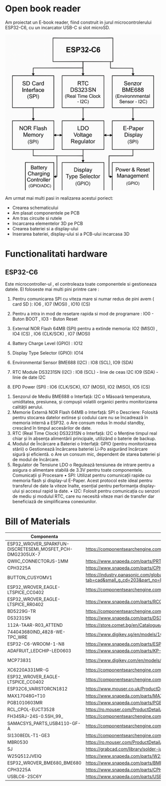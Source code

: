 # Open book reader
Am proiectat un E-book reader, fiind construit in jurul microcontrolerului ESP32-C6, cu un incarcator USB-C si slot microSD.

![Diagrama openbook](./Images/diagram.png)

Am urmat mai multi pasi in realizarea acestui poriect:
-	Crearea schematicului 
-	Am plasat componentele pe PCB
-	Am tras circuite si rutele
-	Incarcarea elementelor 3D pe PCB
-	Crearea bateriei si a display-ului
-	Inserarea bateriei, display-ului si a PCB-ului incarcasa 3D
  
# Functionalitati hardware
## ESP32-C6 
Este microcontroller-ul , el controleaza toate componentele si gestioneaza datele.
El foloseste mai multi pini printre care :
1)	Pentru comunicarea SPI cu viteza mare si numar redus de pini avem ( card SD ):   IO6 , IO7 (MOSI) , IO10 (CS) 
2)	Pentru a intra in mod de resetare rapida si mod de programare : IO0 - Buton BOOT , IO3 - Buton Reset
3)	External NOR Flash 64MB (SPI) pentru a extinde memoria: IO2 (MISO) , IO4 (CS) , IO6 (CLK/SCK) , IO7 (MOSI) 
4)	Battery Charge Level (GPIO) : IO12 

5)	Display Type Selector (GPIO): IO14

6)	Environmental Sensor BME688 (I2C) : IO8 (SCL), IO9 (SDA) 
7)	RTC Module DS3231SN (I2C) : IO8 (SCL) - linie de ceas I2C
IO9 (SDA) - linie de date I2C
8)	EPD Power (SPI) : IO6 (CLK/SCK), IO7 (MOSI), IO2 (MISO), IO5 (CS) 

1.	Senzorul de Mediu BME688
o	Interfață: I2C
o	Măsoară temperatura, umiditatea, presiunea, și compușii volatili organici pentru monitorizarea calității aerului.
2.	Memorie Externă NOR Flash 64MB
o	Interfață: SPI
o	Descriere: Folosită pentru stocarea datelor extinse și codului care nu se încadrează în memoria internă a ESP32.
o	Are consum redus în modul standby, crescând în timpul accesărilor de date.
3.	RTC (Real Time Clock) DS3231SN
o	Interfață: I2C
o	Menține timpul real chiar și în absența alimentării principale, utilizând o baterie de backup.
4.	Modulul de Încărcare a Bateriei
o	Interfață: GPIO (pentru monitorizarea stării)
o	Gestionează încărcarea bateriei Li-Po asigurând încărcare sigură și eficientă.
o	Are un consum mic, dependent de starea bateriei și de modul de încărcare.
5.	Regulator de Tensiune LDO
o	Regulează tensiunea de intrare pentru a asigura o alimentare stabilă de 3.3V pentru toate componentele.
Comunicații și Procesare
•	SPI: Utilizat pentru comunicații rapide cu memoria flash și display-ul E-Paper. Acest protocol este ideal pentru transferul de date la viteze înalte, esențial pentru performanța display-ului și accesul rapid la date.
•	I2C: Folosit pentru comunicația cu senzori de mediu și modulul RTC, care nu necesită viteze mari de transfer dar beneficiază de simplificarea conexiunilor.

# Bill of Materials
| Componenta    | Link | Datasheet
| -------- | ------- |--------|
|ESP32_WROVER_SPARKFUN-DISCRETESEMI_MOSFET_PCH-DMG2305UX-7|https://componentsearchengine.com/part-view/DMG2305UX-7/Diodes%20Incorporated|https://www.diodes.com//assets/Datasheets/DMG2305UX.pdf|
| QWIIC_CONNECTORJS-1MM | https://www.snapeda.com/parts/PRT-14417/SparkFun/view-part/     |https://www.snapeda.com/parts/PRT-14417/SparkFun%20Electronics/datasheet/
|CPH3225A|https://www.snapeda.com/parts/CPH3225A/Seiko+Instruments/view-part/?ref=eda|https://www.snapeda.com/parts/CPH3225A/Seiko%20Instruments/datasheet/|
|BUTTON_CUSYOMV1|https://industry.panasonic.com/global/en/downloads?tab=cad&small_g_cd=203&part_no=EVQPUJ02K&q=RVZRUFVKMDJLJTdDMTMlN0MyMDMlN0MzNDU5JTdDMSU3QyU3QyU3Q2ZhbHNl|https://industry.panasonic.com/global/en/downloads?tab=catalog&small_g_cd=203&part_no=EVQPUJ02K&q=RVZRUFVKMDJLJTdDMTMlN0MyMDMlN0MzNDU5JTdDMSU3QyU3QzIlN0NmYWxzZQ%3D%3D
|ESP32_WROVER_EAGLE-LTSPICE_CC0402|https://componentsearchengine.com/part-view/CC0402MRX5R5BB106/YAGEO|https://componentsearchengine.com/Datasheets/2/CC0402MRX5R5BB106.pdf
| ESP32_WROVER_EAGLE-LTSPICE_RR0402  | https://www.snapeda.com/parts/RC0402FR-07226RL/Yageo/view-part/    |https://www.snapeda.com/parts/RC0402FR-07226RL/Yageo/datasheet/
|BD5229G-TR|https://componentsearchengine.com/part-view/BD5229G-TR/ROHM%20Semiconductor|https://datasheet.datasheetarchive.com/originals/distributors/Datasheets_SAMA/f2b9741ef86007909f138d561a359946.pdf|
|DS3231SN|https://www.snapeda.com/parts/DS3231SN%23/Analog+Devices/view-part/?ref=eda|https://www.snapeda.com/parts/DS3231SN%23/Analog%20Devices/datasheet/|
|112A-TAAR-R03_ATTEND|https://store.comet.bg/en/Catalogue/Product/43497/|https://store.comet.bg/en/Catalogue/Product/43497/|
|744043680IND_4828-WE-TPC_WRE|https://www.digikey.sg/en/models/1638515|https://www.we-online.com/components/products/datasheet/744043680.pdf
|ESP32-C6-WROOM-1-N8|https://www.snapeda.com/parts/ESP32-C6-WROOM-1-N8/Espressif+Systems/view-part/?ref=eda|https://www.snapeda.com/parts/ESP32-C6-WROOM-1-N8/Espressif%20Systems/datasheet/
|ADAFRUIT_LEDCHIP-LED0603|https://www.snapeda.com/parts/KP-1608SURCK/Kingbright/view-part/?ref=search&t=LED%200603|https://www.snapeda.com/parts/KP-1608SURCK/Kingbright/datasheet/
|MCP73831|https://www.digikey.com/en/models/1874108|https://ww1.microchip.com/downloads/aemDocuments/documents/APID/ProductDocuments/DataSheets/MCP73831-Family-Data-Sheet-DS20001984H.pdf|
|XC6220A331MR-G|https://componentsearchengine.com/part-view/XC6220A331MR-G/Torex|https://product.torexsemi.com/system/files/series/xc6220.pdf|
|ESP32_WROVER_EAGLE-LTSPICE_CC0402|https://componentsearchengine.com/Datasheets/2/CC0402MRX5R5BB106.pdf|https://componentsearchengine.com/part-view/CC0402MRX5R5BB106/YAGEO|
|ESP32C6_VARISTORCN1812|https://www.mouser.co.uk/ProductDetail/EPCOS-TDK/B72520T0350K062?qs=dEfas%2FXlABIszF52uu7vrg%3D%3D|https://www.tdk-electronics.tdk.com/inf/75/db/CTVS_14/Surge_protection_series.pdf|
|MAX17048G+T10|https://www.snapeda.com/parts/MAX17048G+T10/Analog+Devices/view-part/?ref=eda|https://www.snapeda.com/parts/MAX17048G+T10/Analog%20Devices/datasheet/|
|PGB1010603MR|https://www.snapeda.com/parts/PGB1010603MR/Littelfuse/view-part/?ref=eda|https://www.snapeda.com/parts/PGB1010603MR/Littelfuse%20Inc./datasheet/|
|RCL_CPOL-EUCT3528|https://ro.mouser.com/ProductDetail/Vishay-Sprague/TR3B106K025C1300?qs=jCGqFXxTmLdffnuDkXzk1g%3D%3D|https://www.vishay.com/docs/40080/tr3.pdf|
|FH34SRJ-24S-0.5SH_99_|https://componentsearchengine.com/part-view/XC6220A331MR-G/Torex|https://product.torexsemi.com/system/files/series/xc6220.pdf|
|SAMACSYS_PARTS_USB4110-GF-A|https://componentsearchengine.com/part-view/USB4110-GF-A/GCT%20(GLOBAL%20CONNECTOR%20TECHNOLOGY)|https://gct.co/files/drawings/usb4110.pdf|
|SI1308EDL-T1-GE3|https://componentsearchengine.com/part-view/SI1308EDL-T1-GE3/Vishay|https://componentsearchengine.com/Datasheets/1/SI1308EDL-T1-GE3.pdf|
|MBR0530|https://ro.mouser.com/ProductDetail/KYOCERA-AVX/SD0805S020S1R0?qs=jCA%252BPfw4LHbpkAoSnwrdjw%3D%3D|https://ro.mouser.com/datasheet/2/40/schottky-3165252.pdf|
|SJ|https://grabcad.com/library/solder-jumpers-1||
|W25Q512JVEIQ|https://www.snapeda.com/parts/W25Q512JVEIQ/Winbond+Electronics/view-part/?ref=eda|https://www.snapeda.com/parts/W25Q512JVEIQ/Winbond%20Electronics/datasheet/|
|ESP32_WROVER_BME680_BME680|https://www.snapeda.com/parts/BME680/Bosch/view-part/?welcome=home|https://www.snapeda.com/parts/BME680/Bosch%20Sensortec/datasheet/|
|CPH3225A|https://www.snapeda.com/parts/CPH3225A/Seiko+Instruments/view-part/?ref=eda|https://www.snapeda.com/parts/CPH3225A/Seiko%20Instruments/datasheet/|
|USBLC6-2SC6Y|https://www.snapeda.com/parts/USBLC6-2SC6Y/STMicroelectronics/view-part/?ref=eda|https://www.snapeda.com/parts/USBLC6-2SC6Y/STMicroelectronics/datasheet/|
